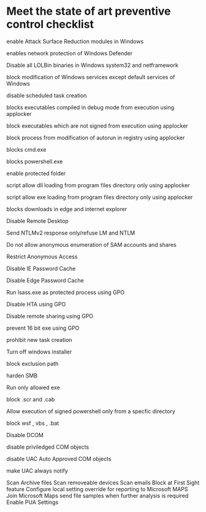 # Meet the state of art preventive control checklist
enable Attack Surface Reduction modules in Windows

enables network protection of Windows Defender


Disable all LOLBin binaries in Windows system32 and netframework


block modification of Windows services except default services of Windows


disable scheduled task creation


blocks executables compiled in debug mode from execution using applocker


block executables which are not signed from execution using applocker


block process from modification of autorun in registry using applocker


blocks cmd.exe


blocks powershell.exe


enable protected folder


script allow dll loading from program files directory only using applocker


script allow exe loading from program files directory only using applocker


blocks downloads in edge and internet explorer


Disable Remote Desktop


Send NTLMv2 response only/refuse LM and NTLM


Do not allow anonymous enumeration of SAM accounts and shares


Restrict Anonymous Access


Disable IE Password Cache


Disable Edge Password Cache


Run lsass.exe as protected process using GPO


Disable HTA using GPO


Disable remote sharing using GPO


prevent 16 bit exe using GPO


prohibit new task creation


Turn off windows installer


block exclusion path


harden SMB


Run only allowed exe


block .scr and .cab


Allow execution of signed powershell only from a specfic directory


block wsf , vbs , .bat


Disable DCOM


disable priviledged COM objects


disable UAC Auto Approved COM objects


make UAC always notify

Scan Archive files
Scan removeable devices
Scan emails
Block at First Sight feature
Configure local setting override for reporting to Microsoft MAPS
Join Microsoft Maps
send file samples when further analysis is required
Enable PUA Settings
